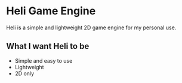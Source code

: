 # Heli Game Engine

Heli is a simple and lightweight 2D game engine for my personal use.

## What I want Heli to be
- Simple and easy to use
- Lightweight
- 2D only
